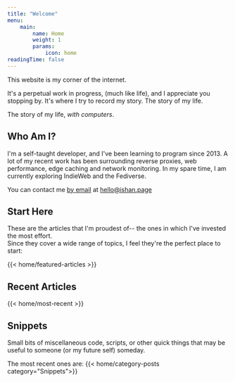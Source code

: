 ```yaml
---
title: "Welcome"
menu:
    main:
        name: Home
        weight: 1
        params:
            icon: home
readingTime: false
---
```


This website is my corner of the internet. 

It's a perpetual work in progress, (much like life), and I appreciate you stopping by. It's where I try to record my story. The story of my life. 

The story of my life, _with computers_. 
## Who Am I?
I'm a self-taught developer, and I've been learning to program since 2013. A lot of my recent work has been surrounding reverse proxies, web performance, edge caching and network monitoring. 
In my spare time, I am currently exploring IndieWeb and the Fediverse.

You can contact me [by email](mailto:hello@ishan.page) at hello@ishan.page

## Start Here
These are the articles that I'm proudest of-- the ones in which I've invested the most effort.   
Since they cover a wide range of topics, I feel they're the perfect place to start:

{{< home/featured-articles >}}


## Recent Articles
{{< home/most-recent >}}

## Snippets
Small bits of miscellaneous code, scripts, or other quick things that may be useful to someone (or my future self) someday. 

The most recent ones are:
{{< home/category-posts category="Snippets">}}
